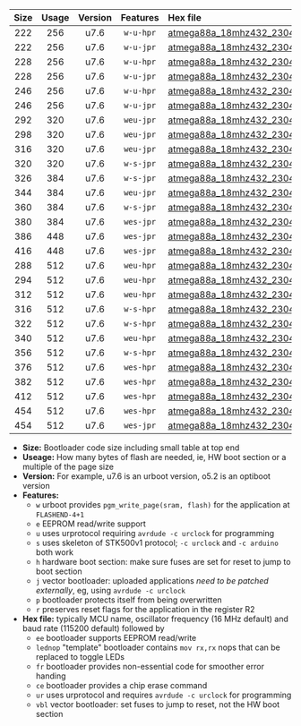 |Size|Usage|Version|Features|Hex file|
|:-:|:-:|:-:|:-:|:--|
|222|256|u7.6|`w-u-hpr`|[atmega88a_18mhz432_230400bps_ur.hex](https://raw.githubusercontent.com/stefanrueger/urboot/main//atmega88a_18mhz432_230400bps_ur.hex)|
|222|256|u7.6|`w-u-jpr`|[atmega88a_18mhz432_230400bps_ur_vbl.hex](https://raw.githubusercontent.com/stefanrueger/urboot/main//atmega88a_18mhz432_230400bps_ur_vbl.hex)|
|228|256|u7.6|`w-u-hpr`|[atmega88a_18mhz432_230400bps_lednop_ur.hex](https://raw.githubusercontent.com/stefanrueger/urboot/main//atmega88a_18mhz432_230400bps_lednop_ur.hex)|
|228|256|u7.6|`w-u-jpr`|[atmega88a_18mhz432_230400bps_lednop_ur_vbl.hex](https://raw.githubusercontent.com/stefanrueger/urboot/main//atmega88a_18mhz432_230400bps_lednop_ur_vbl.hex)|
|246|256|u7.6|`w-u-hpr`|[atmega88a_18mhz432_230400bps_lednop_fr_ur.hex](https://raw.githubusercontent.com/stefanrueger/urboot/main//atmega88a_18mhz432_230400bps_lednop_fr_ur.hex)|
|246|256|u7.6|`w-u-jpr`|[atmega88a_18mhz432_230400bps_lednop_fr_ur_vbl.hex](https://raw.githubusercontent.com/stefanrueger/urboot/main//atmega88a_18mhz432_230400bps_lednop_fr_ur_vbl.hex)|
|292|320|u7.6|`weu-jpr`|[atmega88a_18mhz432_230400bps_ee_ur_vbl.hex](https://raw.githubusercontent.com/stefanrueger/urboot/main//atmega88a_18mhz432_230400bps_ee_ur_vbl.hex)|
|298|320|u7.6|`weu-jpr`|[atmega88a_18mhz432_230400bps_ee_lednop_ur_vbl.hex](https://raw.githubusercontent.com/stefanrueger/urboot/main//atmega88a_18mhz432_230400bps_ee_lednop_ur_vbl.hex)|
|316|320|u7.6|`weu-jpr`|[atmega88a_18mhz432_230400bps_ee_lednop_fr_ur_vbl.hex](https://raw.githubusercontent.com/stefanrueger/urboot/main//atmega88a_18mhz432_230400bps_ee_lednop_fr_ur_vbl.hex)|
|320|320|u7.6|`w-s-jpr`|[atmega88a_18mhz432_230400bps_vbl.hex](https://raw.githubusercontent.com/stefanrueger/urboot/main//atmega88a_18mhz432_230400bps_vbl.hex)|
|326|384|u7.6|`w-s-jpr`|[atmega88a_18mhz432_230400bps_lednop_vbl.hex](https://raw.githubusercontent.com/stefanrueger/urboot/main//atmega88a_18mhz432_230400bps_lednop_vbl.hex)|
|344|384|u7.6|`weu-jpr`|[atmega88a_18mhz432_230400bps_ee_lednop_fr_ce_ur_vbl.hex](https://raw.githubusercontent.com/stefanrueger/urboot/main//atmega88a_18mhz432_230400bps_ee_lednop_fr_ce_ur_vbl.hex)|
|360|384|u7.6|`w-s-jpr`|[atmega88a_18mhz432_230400bps_lednop_fr_vbl.hex](https://raw.githubusercontent.com/stefanrueger/urboot/main//atmega88a_18mhz432_230400bps_lednop_fr_vbl.hex)|
|380|384|u7.6|`wes-jpr`|[atmega88a_18mhz432_230400bps_ee_vbl.hex](https://raw.githubusercontent.com/stefanrueger/urboot/main//atmega88a_18mhz432_230400bps_ee_vbl.hex)|
|386|448|u7.6|`wes-jpr`|[atmega88a_18mhz432_230400bps_ee_lednop_vbl.hex](https://raw.githubusercontent.com/stefanrueger/urboot/main//atmega88a_18mhz432_230400bps_ee_lednop_vbl.hex)|
|416|448|u7.6|`wes-jpr`|[atmega88a_18mhz432_230400bps_ee_lednop_fr_vbl.hex](https://raw.githubusercontent.com/stefanrueger/urboot/main//atmega88a_18mhz432_230400bps_ee_lednop_fr_vbl.hex)|
|288|512|u7.6|`weu-hpr`|[atmega88a_18mhz432_230400bps_ee_ur.hex](https://raw.githubusercontent.com/stefanrueger/urboot/main//atmega88a_18mhz432_230400bps_ee_ur.hex)|
|294|512|u7.6|`weu-hpr`|[atmega88a_18mhz432_230400bps_ee_lednop_ur.hex](https://raw.githubusercontent.com/stefanrueger/urboot/main//atmega88a_18mhz432_230400bps_ee_lednop_ur.hex)|
|312|512|u7.6|`weu-hpr`|[atmega88a_18mhz432_230400bps_ee_lednop_fr_ur.hex](https://raw.githubusercontent.com/stefanrueger/urboot/main//atmega88a_18mhz432_230400bps_ee_lednop_fr_ur.hex)|
|316|512|u7.6|`w-s-hpr`|[atmega88a_18mhz432_230400bps.hex](https://raw.githubusercontent.com/stefanrueger/urboot/main//atmega88a_18mhz432_230400bps.hex)|
|322|512|u7.6|`w-s-hpr`|[atmega88a_18mhz432_230400bps_lednop.hex](https://raw.githubusercontent.com/stefanrueger/urboot/main//atmega88a_18mhz432_230400bps_lednop.hex)|
|340|512|u7.6|`weu-hpr`|[atmega88a_18mhz432_230400bps_ee_lednop_fr_ce_ur.hex](https://raw.githubusercontent.com/stefanrueger/urboot/main//atmega88a_18mhz432_230400bps_ee_lednop_fr_ce_ur.hex)|
|356|512|u7.6|`w-s-hpr`|[atmega88a_18mhz432_230400bps_lednop_fr.hex](https://raw.githubusercontent.com/stefanrueger/urboot/main//atmega88a_18mhz432_230400bps_lednop_fr.hex)|
|376|512|u7.6|`wes-hpr`|[atmega88a_18mhz432_230400bps_ee.hex](https://raw.githubusercontent.com/stefanrueger/urboot/main//atmega88a_18mhz432_230400bps_ee.hex)|
|382|512|u7.6|`wes-hpr`|[atmega88a_18mhz432_230400bps_ee_lednop.hex](https://raw.githubusercontent.com/stefanrueger/urboot/main//atmega88a_18mhz432_230400bps_ee_lednop.hex)|
|412|512|u7.6|`wes-hpr`|[atmega88a_18mhz432_230400bps_ee_lednop_fr.hex](https://raw.githubusercontent.com/stefanrueger/urboot/main//atmega88a_18mhz432_230400bps_ee_lednop_fr.hex)|
|454|512|u7.6|`wes-hpr`|[atmega88a_18mhz432_230400bps_ee_lednop_fr_ce.hex](https://raw.githubusercontent.com/stefanrueger/urboot/main//atmega88a_18mhz432_230400bps_ee_lednop_fr_ce.hex)|
|454|512|u7.6|`wes-jpr`|[atmega88a_18mhz432_230400bps_ee_lednop_fr_ce_vbl.hex](https://raw.githubusercontent.com/stefanrueger/urboot/main//atmega88a_18mhz432_230400bps_ee_lednop_fr_ce_vbl.hex)|

- **Size:** Bootloader code size including small table at top end
- **Useage:** How many bytes of flash are needed, ie, HW boot section or a multiple of the page size
- **Version:** For example, u7.6 is an urboot version, o5.2 is an optiboot version
- **Features:**
  + `w` urboot provides `pgm_write_page(sram, flash)` for the application at `FLASHEND-4+1`
  + `e` EEPROM read/write support
  + `u` uses urprotocol requiring `avrdude -c urclock` for programming
  + `s` uses skeleton of STK500v1 protocol; `-c urclock` and `-c arduino` both work
  + `h` hardware boot section: make sure fuses are set for reset to jump to boot section
  + `j` vector bootloader: uploaded applications *need to be patched externally*, eg, using `avrdude -c urclock`
  + `p` bootloader protects itself from being overwritten
  + `r` preserves reset flags for the application in the register R2
- **Hex file:** typically MCU name, oscillator frequency (16 MHz default) and baud rate (115200 default) followed by
  + `ee` bootloader supports EEPROM read/write
  + `lednop` "template" bootloader contains `mov rx,rx` nops that can be replaced to toggle LEDs
  + `fr` bootloader provides non-essential code for smoother error handing
  + `ce` bootloader provides a chip erase command
  + `ur` uses urprotocol and requires `avrdude -c urclock` for programming
  + `vbl` vector bootloader: set fuses to jump to reset, not the HW boot section
